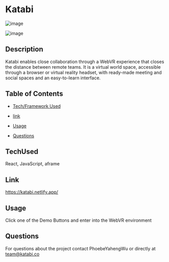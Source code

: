 # Katabi
![image](https://user-images.githubusercontent.com/52837649/90194645-b97c0600-dd95-11ea-8a6d-b424a6e263f0.png)

![image](https://user-images.githubusercontent.com/52837649/90194987-75d5cc00-dd96-11ea-9e8d-3387702ad33e.png)

## Description
Katabi enables close collaboration through a WebVR experience that closes the distance between remote teams. It is a virtual world space, accessible through a browser or virtual reality headset, with ready-made meeting and social spaces and an easy-to-learn interface.


## Table of Contents

* [Tech/Framework Used](#TechUsed)

* [link](#Link)

* [Usage](#usage) 

* [Questions](#Questions)


## TechUsed
React, JavaScript, aframe

## Link
https://katabi.netlify.app/

## Usage
Click one of the Demo Buttons and enter into the WebVR environment

## Questions
For questions about the project contact PhoebeYahengWu or directly at team@katabi.co

